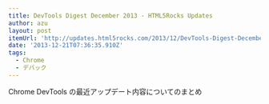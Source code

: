 ```yaml
---
title: DevTools Digest December 2013 - HTML5Rocks Updates
author: azu
layout: post
itemUrl: 'http://updates.html5rocks.com/2013/12/DevTools-Digest-December-2013'
date: '2013-12-21T07:36:35.910Z'
tags:
  - Chrome
  - デバック
---
```

Chrome DevTools の最近アップデート内容についてのまとめ
